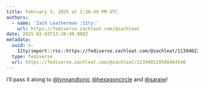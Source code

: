 ```yaml
---
title: February 3, 2025 at 1:38:49 PM UTC
authors:
  - name: 'Zach Leatherman :11ty:'
    url: https://fediverse.zachleat.com/@zachleat
date: 2025-02-03T13:38:49.000Z
metadata:
  uuid: >-
    11ty/import::rss::https://fediverse.zachleat.com/@zachleat/113940229588464540
  type: fediverse
  url: https://fediverse.zachleat.com/@zachleat/113940229588464540
---
```

I’ll pass it along to [@lynnandtonic](https://front-end.social/@lynnandtonic) [@hexagoncircle](https://fosstodon.org/@hexagoncircle) and [@sarajw](https://front-end.social/@sarajw)!